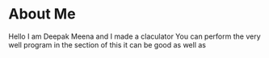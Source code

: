 # About Me 
Hello I am Deepak Meena and I made a claculator
You can perform the very well program in the section of this it can be good as well as 
